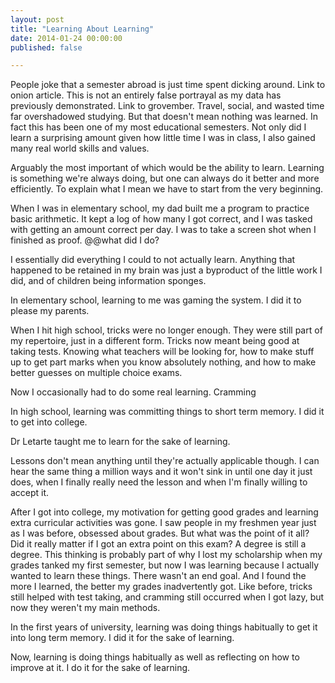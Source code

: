 ```yaml
---
layout: post
title: "Learning About Learning"
date: 2014-01-24 00:00:00
published: false

---
```


People joke that a semester abroad is just time spent dicking around. Link to 
onion article. This is not an entirely false portrayal as my data has previously 
demonstrated. Link to grovember. Travel, social, and wasted time far 
overshadowed studying. But that doesn't mean nothing was learned. In fact this 
has been one of my most educational semesters. Not only did I learn a surprising 
amount given how little time I was in class, I also gained many real world 
skills and values.

Arguably the most important of which would be the ability to learn. Learning is 
something we're always doing, but one can always do it better and more 
efficiently. To explain what I mean we have to start from the very beginning. 

When I was in elementary school, my dad built me a program to practice basic 
arithmetic. It kept a log of how many I got correct, and I was tasked with 
getting an amount correct per day. I was to take a screen shot when I finished 
as proof.  @@what did I do?

I essentially did everything I could to not actually learn. Anything that 
happened to be retained in my brain was just a byproduct of the little work I 
did, and of children being information sponges. 

In elementary school, learning to me was gaming the system. I did it to please 
my parents.

When I hit high school, tricks were no longer enough. They were still part of my 
repertoire, just in a different form. Tricks now meant being good at taking 
tests. Knowing what teachers will be looking for, how to make stuff up to get 
part marks when you know absolutely nothing, and how to make better guesses on 
multiple choice exams. 

Now I occasionally had to do some real learning. Cramming

In high school, learning was committing things to short term memory. I did it to 
get into college.

Dr Letarte taught me to learn for the sake of learning. 

Lessons don't mean anything until they're actually applicable though. I can hear 
the same thing a million ways and it won't sink in until one day it just does, 
when I finally really need the lesson and when I'm finally willing to accept it.

After I got into college, my motivation for getting good grades and learning 
extra curricular activities was gone. I saw people in my freshmen year just as I 
was before, obsessed about grades. But what was the point of it all? Did it 
really matter if I got an extra point on this exam? A degree is still a degree. 
This thinking is probably part of why I lost my scholarship when my grades 
tanked my first semester, but now I was learning because I actually wanted to 
learn these things. There wasn't an end goal. And I found the more I learned, 
the better my grades inadvertently got. Like before, tricks still helped with 
test taking, and cramming still occurred when I got lazy, but now they weren't 
my main methods. 

In the first years of university, learning was doing things habitually to get it 
into long term memory. I did it for the sake of learning.

Now, learning is doing things habitually as well as reflecting on how to improve 
at it. I do it for the sake of learning.
